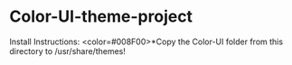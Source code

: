 # Color-UI-theme-project

Install Instructions:
<color=#008F00>*Copy the Color-UI folder from this directory to 
/usr/share/themes!</color>
